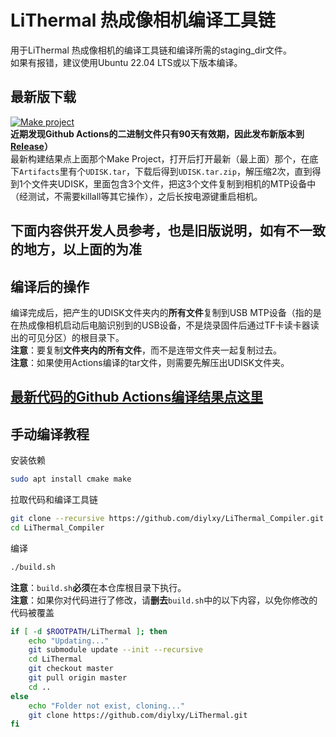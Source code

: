 # LiThermal 热成像相机编译工具链
用于LiThermal 热成像相机的编译工具链和编译所需的staging_dir文件。  
如果有报错，建议使用Ubuntu 22.04 LTS或以下版本编译。  
## 最新版下载
[![Make project](https://github.com/diylxy/LiThermal_Compiler/actions/workflows/makeProject.yml/badge.svg)](https://github.com/diylxy/LiThermal_Compiler/actions/workflows/makeProject.yml)  
**近期发现Github Actions的二进制文件只有90天有效期，因此发布新版本到[Release](https://github.com/diylxy/LiThermal_Compiler/releases)）**  
最新构建结果点上面那个Make Project，打开后打开最新（最上面）那个，在底下`Artifacts`里有个`UDISK.tar`，下载后得到`UDISK.tar.zip`，解压缩2次，直到得到1个文件夹UDISK，里面包含3个文件，把这3个文件复制到相机的MTP设备中（经测试，不需要killall等其它操作），之后长按电源键重启相机。  
## 下面内容供开发人员参考，也是旧版说明，如有不一致的地方，以上面的为准
## 编译后的操作
编译完成后，把产生的UDISK文件夹内的**所有文件**复制到USB MTP设备（指的是在热成像相机启动后电脑识别到的USB设备，不是烧录固件后通过TF卡读卡器读出的可见分区）的根目录下。  
**注意**：要复制**文件夹内的所有文件**，而不是连带文件夹一起复制过去。  
**注意**：如果使用Actions编译的tar文件，则需要先解压出UDISK文件夹。  
## [最新代码的Github Actions编译结果点这里](https://github.com/diylxy/LiThermal_Compiler/actions/workflows/makeProject.yml)
## 手动编译教程
安装依赖  
```bash
sudo apt install cmake make
```
拉取代码和编译工具链  
```bash
git clone --recursive https://github.com/diylxy/LiThermal_Compiler.git
cd LiThermal_Compiler
```
编译  
```bash
./build.sh
```
**注意**：`build.sh`**必须**在本仓库根目录下执行。  
**注意**：如果你对代码进行了修改，请**删去**`build.sh`中的以下内容，以免你修改的代码被覆盖  
```bash
if [ -d $ROOTPATH/LiThermal ]; then
    echo "Updating..."
    git submodule update --init --recursive
    cd LiThermal
    git checkout master
    git pull origin master
    cd ..
else
    echo "Folder not exist, cloning..."
    git clone https://github.com/diylxy/LiThermal.git
fi
```

